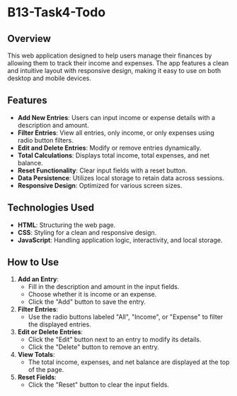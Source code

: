 # B13-Task4-Todo

## Overview
This web application designed to help users manage their finances by allowing them to track their income and expenses. The app features a clean and intuitive layout with responsive design, making it easy to use on both desktop and mobile devices.

## Features
- **Add New Entries**: Users can input income or expense details with a description and amount.
- **Filter Entries**: View all entries, only income, or only expenses using radio button filters.
- **Edit and Delete Entries**: Modify or remove entries dynamically.
- **Total Calculations**: Displays total income, total expenses, and net balance.
- **Reset Functionality**: Clear input fields with a reset button.
- **Data Persistence**: Utilizes local storage to retain data across sessions.
- **Responsive Design**: Optimized for various screen sizes.

## Technologies Used
- **HTML**: Structuring the web page.
- **CSS**: Styling for a clean and responsive design.
- **JavaScript**: Handling application logic, interactivity, and local storage.

## How to Use
1. **Add an Entry**:
   - Fill in the description and amount in the input fields.
   - Choose whether it is income or an expense.
   - Click the "Add" button to save the entry.
2. **Filter Entries**:
   - Use the radio buttons labeled "All", "Income", or "Expense" to filter the displayed entries.
3. **Edit or Delete Entries**:
   - Click the "Edit" button next to an entry to modify its details.
   - Click the "Delete" button to remove an entry.
4. **View Totals**:
   - The total income, expenses, and net balance are displayed at the top of the page.
5. **Reset Fields**:
   - Click the "Reset" button to clear the input fields.

